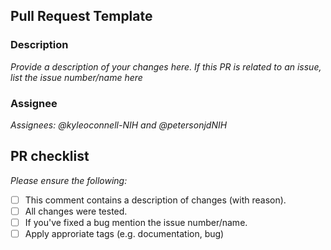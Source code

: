 ## Pull Request Template

### Description
<!-- Provide a description of your changes here. If this PR is related to an issue, list the issue number/name here -->
*Provide a description of your changes here. If this PR is related to an issue, list the issue number/name here*

### Assignee
<!-- Mention the GitHub username of the user you want to assign this PR to -->
*Assignees: @kyleoconnell-NIH and @petersonjdNIH*

## PR checklist
*Please ensure the following:*
- [ ] This comment contains a description of changes (with reason).
- [ ] All changes were tested.
- [ ] If you've fixed a bug mention the issue number/name.
- [ ] Apply approriate tags (e.g. documentation, bug)

